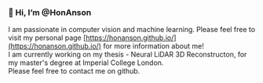 ### 👋 Hi, I’m @HonAnson

I am passionate in computer vision and machine learning. Please feel free to visit my personal page [https://honanson.github.io/](https://honanson.github.io/) for more information about me!  
I am currently working on my thesis - Neural LiDAR 3D Reconstructon, for my master's degree at Imperial College London.  
Please feel free to contact me on github.


<!---
HonAnson/HonAnson is a ✨ special ✨ repository because its `README.md` (this file) appears on your GitHub profile.
You can click the Preview link to take a look at your changes.
--->
